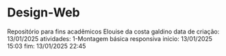 # Design-Web
Repositório para fins acadêmicos
Elouise da costa galdino
data de criação: 13/01/2025
atividades:
    1-Montagem básica responsiva 
        inicio: 13/01/2025 15:03
        fim: 13/01/2025 22:45
